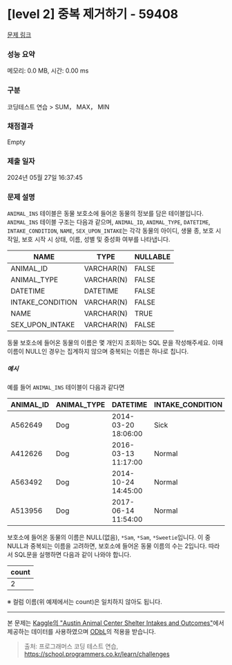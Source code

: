 # [level 2] 중복 제거하기 - 59408 

[문제 링크](https://school.programmers.co.kr/learn/courses/30/lessons/59408) 

### 성능 요약

메모리: 0.0 MB, 시간: 0.00 ms

### 구분

코딩테스트 연습 > SUM， MAX， MIN

### 채점결과

Empty

### 제출 일자

2024년 05월 27일 16:37:45

### 문제 설명

<p><code>ANIMAL_INS</code> 테이블은 동물 보호소에 들어온 동물의 정보를 담은 테이블입니다. <code>ANIMAL_INS</code> 테이블 구조는 다음과 같으며, <code>ANIMAL_ID</code>, <code>ANIMAL_TYPE</code>, <code>DATETIME</code>, <code>INTAKE_CONDITION</code>, <code>NAME</code>, <code>SEX_UPON_INTAKE</code>는 각각 동물의 아이디, 생물 종, 보호 시작일, 보호 시작 시 상태, 이름, 성별 및 중성화 여부를 나타냅니다.</p>
<table class="table">
        <thead><tr>
<th>NAME</th>
<th>TYPE</th>
<th>NULLABLE</th>
</tr>
</thead>
        <tbody><tr>
<td>ANIMAL_ID</td>
<td>VARCHAR(N)</td>
<td>FALSE</td>
</tr>
<tr>
<td>ANIMAL_TYPE</td>
<td>VARCHAR(N)</td>
<td>FALSE</td>
</tr>
<tr>
<td>DATETIME</td>
<td>DATETIME</td>
<td>FALSE</td>
</tr>
<tr>
<td>INTAKE_CONDITION</td>
<td>VARCHAR(N)</td>
<td>FALSE</td>
</tr>
<tr>
<td>NAME</td>
<td>VARCHAR(N)</td>
<td>TRUE</td>
</tr>
<tr>
<td>SEX_UPON_INTAKE</td>
<td>VARCHAR(N)</td>
<td>FALSE</td>
</tr>
</tbody>
      </table>
<p>동물 보호소에 들어온 동물의 이름은 몇 개인지 조회하는 SQL 문을 작성해주세요. 이때 이름이 NULL인 경우는 집계하지 않으며 중복되는 이름은 하나로 칩니다. </p>

<h5>예시</h5>

<p>예를 들어 <code>ANIMAL_INS</code> 테이블이 다음과 같다면</p>
<table class="table">
        <thead><tr>
<th>ANIMAL_ID</th>
<th>ANIMAL_TYPE</th>
<th>DATETIME</th>
<th>INTAKE_CONDITION</th>
<th>NAME</th>
<th>SEX_UPON_INTAKE</th>
</tr>
</thead>
        <tbody><tr>
<td>A562649</td>
<td>Dog</td>
<td>2014-03-20 18:06:00</td>
<td>Sick</td>
<td>NULL</td>
<td>Spayed Female</td>
</tr>
<tr>
<td>A412626</td>
<td>Dog</td>
<td>2016-03-13 11:17:00</td>
<td>Normal</td>
<td>*Sam</td>
<td>Neutered Male</td>
</tr>
<tr>
<td>A563492</td>
<td>Dog</td>
<td>2014-10-24 14:45:00</td>
<td>Normal</td>
<td>*Sam</td>
<td>Neutered Male</td>
</tr>
<tr>
<td>A513956</td>
<td>Dog</td>
<td>2017-06-14 11:54:00</td>
<td>Normal</td>
<td>*Sweetie</td>
<td>Spayed Female</td>
</tr>
</tbody>
      </table>
<p>보호소에 들어온 동물의 이름은 NULL(없음), <code>*Sam</code>, <code>*Sam</code>, <code>*Sweetie</code>입니다. 이 중 NULL과 중복되는 이름을 고려하면, 보호소에 들어온 동물 이름의 수는 2입니다. 따라서 SQL문을 실행하면 다음과 같이 나와야 합니다.</p>
<table class="table">
        <thead><tr>
<th>count</th>
</tr>
</thead>
        <tbody><tr>
<td>2</td>
</tr>
</tbody>
      </table>
<p>※ 컬럼 이름(위 예제에서는 count)은 일치하지 않아도 됩니다.</p>

<hr>

<p>본 문제는 <a href="https://www.kaggle.com/aaronschlegel/austin-animal-center-shelter-intakes-and-outcomes" target="_blank" rel="noopener">Kaggle의 "Austin Animal Center Shelter Intakes and Outcomes"</a>에서 제공하는 데이터를 사용하였으며 <a href="https://opendatacommons.org/licenses/odbl/1.0/" target="_blank" rel="noopener">ODbL</a>의 적용을 받습니다.</p>


> 출처: 프로그래머스 코딩 테스트 연습, https://school.programmers.co.kr/learn/challenges